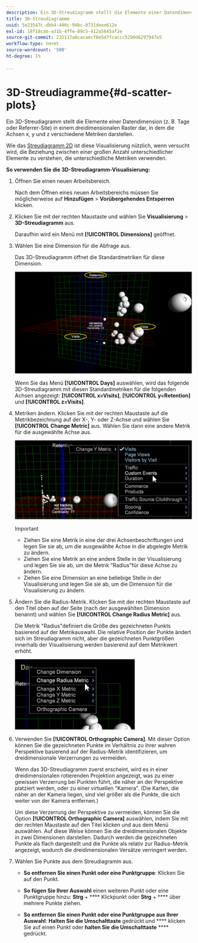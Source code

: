 ```yaml
---
description: Ein 3D-Streudiagramm stellt die Elemente einer Datendimension (z. B. Tage oder Referrer-Site) in einem dreidimensionalen Raster dar, in dem die Achsen x, y und z verschiedene Metriken darstellen.
title: 3D-Streudiagramme
uuid: 5e23547c-dbb4-490c-94bc-0731deee612e
exl-id: 18f18cab-a31b-4ffe-89c5-412a5645af2e
source-git-commit: 232117a8cacaecf8e5d7fcaccc5290d6297947e5
workflow-type: tm+mt
source-wordcount: '500'
ht-degree: 1%

---
```


# 3D-Streudiagramme{#d-scatter-plots}

Ein 3D-Streudiagramm stellt die Elemente einer Datendimension (z. B. Tage oder Referrer-Site) in einem dreidimensionalen Raster dar, in dem die Achsen x, y und z verschiedene Metriken darstellen.

Wie das [Streudiagramm 2D](https://experienceleague.adobe.com/docs/data-workbench/using/client/t-open-ins.html#Scatter_Plots) ist diese Visualisierung nützlich, wenn versucht wird, die Beziehung zwischen einer großen Anzahl unterschiedlicher Elemente zu verstehen, die unterschiedliche Metriken verwenden.

**So verwenden Sie die 3D-Streudiagramm-Visualisierung:**

1. Öffnen Sie einen neuen Arbeitsbereich.

   Nach dem Öffnen eines neuen Arbeitsbereichs müssen Sie möglicherweise auf **Hinzufügen** > **Vorübergehendes Entsperren** klicken.
1. Klicken Sie mit der rechten Maustaste und wählen Sie **Visualisierung** > **3D-Streudiagramm** aus.

   Daraufhin wird ein Menü mit **[!UICONTROL Dimensions]** geöffnet.

1. Wählen Sie eine Dimension für die Abfrage aus.

   Das 3D-Streudiagramm öffnet die Standardmetriken für diese Dimension.

   ![](assets/3D_main.png)

   Wenn Sie das Menü **[!UICONTROL Days]** auswählen, wird das folgende 3D-Streudiagramm mit diesen Standardmetriken für die folgenden Achsen angezeigt: **[!UICONTROL x=Visits]**, **[!UICONTROL y=Retention]** und **[!UICONTROL z=Visits]**.

1. Metriken ändern. Klicken Sie mit der rechten Maustaste auf die Metrikbezeichnung auf der X-, Y- oder Z-Achse und wählen Sie **[!UICONTROL Change Metric]** aus. Wählen Sie dann eine andere Metrik für die ausgewählte Achse aus.

   ![](assets/3D_change.png)

   >[!IMPORTANT]
   >
   >
   >    
   >    
   >    * Ziehen Sie eine Metrik in eine der drei Achsenbeschriftungen und legen Sie sie ab, um die ausgewählte Achse in die abgelegte Metrik zu ändern.
   >    * Ziehen Sie eine Metrik an eine andere Stelle in der Visualisierung und legen Sie sie ab, um die Metrik &quot;Radius&quot;für diese Achse zu ändern.
   >    * Ziehen Sie eine Dimension an eine beliebige Stelle in der Visualisierung und legen Sie sie ab, um die Dimension für die Visualisierung zu ändern.


1. Ändern Sie die Radius-Metrik. Klicken Sie mit der rechten Maustaste auf den Titel oben auf der Seite (nach der ausgewählten Dimension benannt) und wählen Sie **[!UICONTROL Change Radius Metric]** aus.

   Die Metrik &quot;Radius&quot;definiert die Größe des gezeichneten Punkts basierend auf der Metrikauswahl. Die relative Position der Punkte ändert sich im Streudiagramm nicht, aber die gezeichneten Punktgrößen innerhalb der Visualisierung werden basierend auf dem Metrikwert erhöht.

   ![](assets/3D_change_radius.png)

1. Verwenden Sie **[!UICONTROL Orthographic Camera]**. Mit dieser Option können Sie die gezeichneten Punkte im Verhältnis zu ihrer wahren Perspektive basierend auf der Radius-Metrik identifizieren, um dreidimensionale Verzerrungen zu vermeiden.

   Wenn das 3D-Streudiagramm zuerst erscheint, wird es in einer dreidimensionalen rotierenden Projektion angezeigt, was zu einer gewissen Verzerrung bei Punkten führt, die näher an der Perspektive platziert werden, oder zu einer virtuellen &quot;Kamera&quot;. (Die Karten, die näher an der Kamera liegen, sind viel größer als die Punkte, die sich weiter von der Kamera entfernen.)

   Um diese Verzerrung der Perspektive zu vermeiden, können Sie die Option **[!UICONTROL Orthographic Camera]** auswählen, indem Sie mit der rechten Maustaste auf den Titel klicken und aus dem Menü auswählen. Auf diese Weise können Sie die dreidimensionalen Objekte in zwei Dimensionen darstellen. Dadurch werden die gezeichneten Punkte als flach dargestellt und die Punkte als relativ zur Radius-Metrik angezeigt, wodurch die dreidimensionalen Versätze verringert werden.

1. Wählen Sie Punkte aus dem Streudiagramm aus.

   * **So entfernen Sie einen Punkt oder eine Punktgruppe**: Klicken Sie auf den Punkt.
   * **So fügen Sie Ihrer Auswahl** einen weiteren Punkt oder eine Punktgruppe hinzu:  **Strg** +  **** Klickpunkt oder  **Strg** +  **** über mehrere Punkte ziehen.

   * **So entfernen Sie einen Punkt oder eine Punktgruppe aus Ihrer Auswahl**:  **Halten Sie die Umschalttaste**  gedrückt und  **** klicken Sie auf einen Punkt oder  **halten Sie** **die Umschalttaste** ****  gedrückt.

<!-- <a id="section_9C30F9799F1440F09278327002E6B47A"></a> -->

